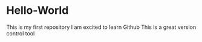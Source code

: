 # Hello-World
This is my first repository
I am excited to learn Github
This is a great version control tool
